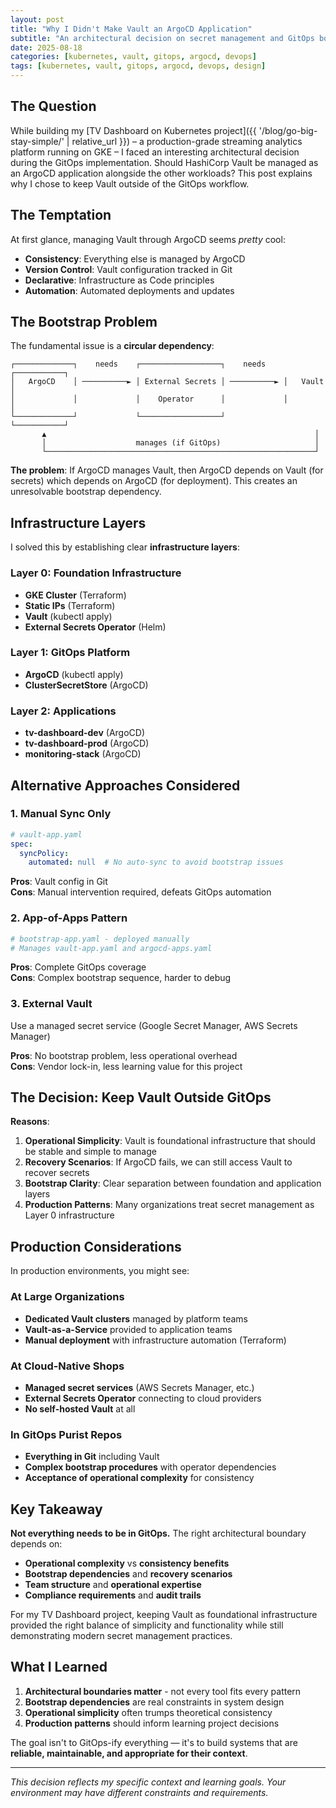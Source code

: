 ```yaml
---
layout: post
title: "Why I Didn't Make Vault an ArgoCD Application"
subtitle: "An architectural decision on secret management and GitOps boundaries"
date: 2025-08-18
categories: [kubernetes, vault, gitops, argocd, devops]
tags: [kubernetes, vault, gitops, argocd, devops, design]
---
```


## The Question

While building my [TV Dashboard on Kubernetes project]({{ '/blog/go-big-stay-simple/' | relative_url }}) – a production-grade streaming analytics platform running on GKE – I faced an interesting architectural decision during the GitOps implementation. Should HashiCorp Vault be managed as an ArgoCD application alongside the other workloads? This post explains why I chose to keep Vault outside of the GitOps workflow.

## The Temptation

At first glance, managing Vault through ArgoCD seems _pretty_ cool:

- **Consistency**: Everything else is managed by ArgoCD
- **Version Control**: Vault configuration tracked in Git
- **Declarative**: Infrastructure as Code principles
- **Automation**: Automated deployments and updates

## The Bootstrap Problem

The fundamental issue is a **circular dependency**:

```
┌─────────────┐    needs    ┌──────────────────┐    needs    ┌───────────┐
│   ArgoCD    │ ──────────► │ External Secrets │ ──────────► │   Vault   │
│             │             │    Operator      │             │           │
└─────────────┘             └──────────────────┘             └───────────┘
       ▲                                                            │
       │                    manages (if GitOps)                     │
       └────────────────────────────────────────────────────────────┘
```

**The problem**: If ArgoCD manages Vault, then ArgoCD depends on Vault (for secrets) which depends on ArgoCD (for deployment). This creates an unresolvable bootstrap dependency.

## Infrastructure Layers

I solved this by establishing clear **infrastructure layers**:

### Layer 0: Foundation Infrastructure
- **GKE Cluster** (Terraform)
- **Static IPs** (Terraform)
- **Vault** (kubectl apply)
- **External Secrets Operator** (Helm)

### Layer 1: GitOps Platform
- **ArgoCD** (kubectl apply)
- **ClusterSecretStore** (ArgoCD)

### Layer 2: Applications
- **tv-dashboard-dev** (ArgoCD)
- **tv-dashboard-prod** (ArgoCD)
- **monitoring-stack** (ArgoCD)

## Alternative Approaches Considered

### 1. Manual Sync Only
```yaml
# vault-app.yaml
spec:
  syncPolicy:
    automated: null  # No auto-sync to avoid bootstrap issues
```

**Pros**: Vault config in Git  
**Cons**: Manual intervention required, defeats GitOps automation

### 2. App-of-Apps Pattern
```yaml
# bootstrap-app.yaml - deployed manually
# Manages vault-app.yaml and argocd-apps.yaml
```

**Pros**: Complete GitOps coverage  
**Cons**: Complex bootstrap sequence, harder to debug

### 3. External Vault
Use a managed secret service (Google Secret Manager, AWS Secrets Manager)

**Pros**: No bootstrap problem, less operational overhead  
**Cons**: Vendor lock-in, less learning value for this project

## The Decision: Keep Vault Outside GitOps

**Reasons**:

1. **Operational Simplicity**: Vault is foundational infrastructure that should be stable and simple to manage
2. **Recovery Scenarios**: If ArgoCD fails, we can still access Vault to recover secrets
3. **Bootstrap Clarity**: Clear separation between foundation and application layers
4. **Production Patterns**: Many organizations treat secret management as Layer 0 infrastructure

## Production Considerations

In production environments, you might see:

### At Large Organizations
- **Dedicated Vault clusters** managed by platform teams
- **Vault-as-a-Service** provided to application teams
- **Manual deployment** with infrastructure automation (Terraform)

### At Cloud-Native Shops
- **Managed secret services** (AWS Secrets Manager, etc.)
- **External Secrets Operator** connecting to cloud providers
- **No self-hosted Vault** at all

### In GitOps Purist Repos
- **Everything in Git** including Vault
- **Complex bootstrap procedures** with operator dependencies
- **Acceptance of operational complexity** for consistency

## Key Takeaway

**Not everything needs to be in GitOps.** The right architectural boundary depends on:

- **Operational complexity** vs **consistency benefits**
- **Bootstrap dependencies** and **recovery scenarios**  
- **Team structure** and **operational expertise**
- **Compliance requirements** and **audit trails**

For my TV Dashboard project, keeping Vault as foundational infrastructure provided the right balance of simplicity and functionality while still demonstrating modern secret management practices.

## What I Learned

1. **Architectural boundaries matter** - not every tool fits every pattern
2. **Bootstrap dependencies** are real constraints in system design
3. **Operational simplicity** often trumps theoretical consistency
4. **Production patterns** should inform learning project decisions

The goal isn't to GitOps-ify everything — it's to build systems that are **reliable, maintainable, and appropriate for their context**.

---

*This decision reflects my specific context and learning goals. Your environment may have different constraints and requirements.*
